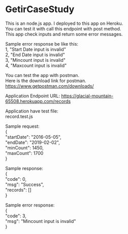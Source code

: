 # GetirCaseStudy

This is an node.js app. I deployed to this app on Heroku.<br/>
You can test it with call this endpoint with post method.<br/>
This app check inputs and return some error messages.

Sample error response be like this:<br/>
1, "Start Date input is invalid"<br/>
2, "End Date input is invalid"<br/>
3, "Mincount input is invalid"<br/>
4, "Maxcount input is invalid"<br/>

You can test the app with postman.<br/>
Here is the download link for postman.<br/>
https://www.getpostman.com/downloads/

Application Endpoint URL:
https://glacial-mountain-65508.herokuapp.com/records

Application have test file:<br/>
record.test.js

Sample request:<br/>
{<br/>
"startDate": "2016-05-05",<br/>
"endDate": "2019-02-02",<br/>
"minCount": 1450,<br/>
"maxCount": 1700<br/>
}

Sample response:<br/>
{<br/>
    "code": 0,<br/>
    "msg": "Success",<br/>
    "records": []<br/>
}<br/>

Sample error response:<br/>
{<br/>
    "code": 3,<br/>
    "msg": "Mincount input is invalid"<br/>
}
